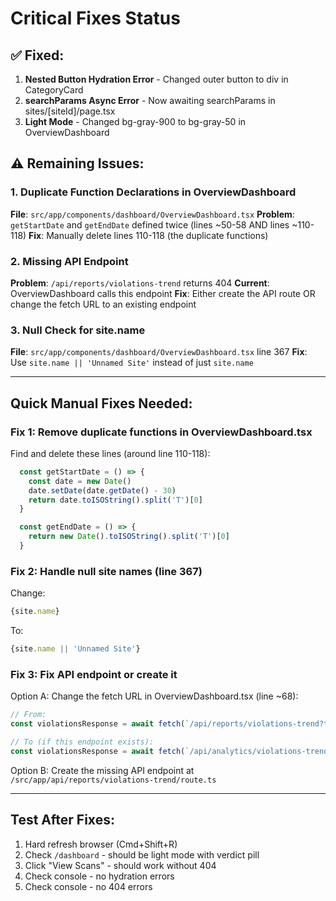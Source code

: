 # Critical Fixes Status

## ✅ Fixed:
1. **Nested Button Hydration Error** - Changed outer button to div in CategoryCard
2. **searchParams Async Error** - Now awaiting searchParams in sites/[siteId]/page.tsx  
3. **Light Mode** - Changed bg-gray-900 to bg-gray-50 in OverviewDashboard

## ⚠️ Remaining Issues:

### 1. Duplicate Function Declarations in OverviewDashboard
**File**: `src/app/components/dashboard/OverviewDashboard.tsx`
**Problem**: `getStartDate` and `getEndDate` defined twice (lines ~50-58 AND lines ~110-118)
**Fix**: Manually delete lines 110-118 (the duplicate functions)

### 2. Missing API Endpoint  
**Problem**: `/api/reports/violations-trend` returns 404
**Current**: OverviewDashboard calls this endpoint
**Fix**: Either create the API route OR change the fetch URL to an existing endpoint

### 3. Null Check for site.name
**File**: `src/app/components/dashboard/OverviewDashboard.tsx` line 367
**Fix**: Use `site.name || 'Unnamed Site'` instead of just `site.name`

---

## Quick Manual Fixes Needed:

### Fix 1: Remove duplicate functions in OverviewDashboard.tsx
Find and delete these lines (around line 110-118):
```typescript
  const getStartDate = () => {
    const date = new Date()
    date.setDate(date.getDate() - 30)
    return date.toISOString().split('T')[0]
  }

  const getEndDate = () => {
    return new Date().toISOString().split('T')[0]
  }
```

### Fix 2: Handle null site names (line 367)
Change:
```typescript
{site.name}
```
To:
```typescript
{site.name || 'Unnamed Site'}
```

### Fix 3: Fix API endpoint or create it
Option A: Change the fetch URL in OverviewDashboard.tsx (line ~68):
```typescript
// From:
const violationsResponse = await fetch(`/api/reports/violations-trend?teamId=${teamId}&startDate=${getStartDate()}&endDate=${getEndDate()}`)

// To (if this endpoint exists):
const violationsResponse = await fetch(`/api/analytics/violations-trend?teamId=${teamId}&range=30`)
```

Option B: Create the missing API endpoint at `/src/app/api/reports/violations-trend/route.ts`

---

## Test After Fixes:

1. Hard refresh browser (Cmd+Shift+R)
2. Check `/dashboard` - should be light mode with verdict pill
3. Click "View Scans" - should work without 404
4. Check console - no hydration errors
5. Check console - no 404 errors


